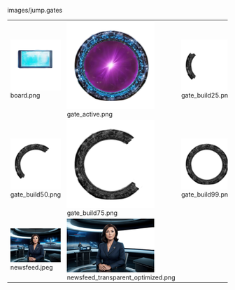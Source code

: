 images/jump.gates
<table>
	<tr>
		<td><img src="https://github.com/zuckung/endless-sky-plugins-graphics/blob/main/images/jump.gates/board.png?raw=true" width="200"><br>
board.png</td>
		<td><img src="https://github.com/zuckung/endless-sky-plugins-graphics/blob/main/images/jump.gates/gate_active.png?raw=true" width="200"><br>
gate_active.png</td>
		<td><img src="https://github.com/zuckung/endless-sky-plugins-graphics/blob/main/images/jump.gates/gate_build25.png?raw=true" width="200"><br>
gate_build25.png</td>
	</tr>
	<tr>
		<td><img src="https://github.com/zuckung/endless-sky-plugins-graphics/blob/main/images/jump.gates/gate_build50.png?raw=true" width="200"><br>
gate_build50.png</td>
		<td><img src="https://github.com/zuckung/endless-sky-plugins-graphics/blob/main/images/jump.gates/gate_build75.png?raw=true" width="200"><br>
gate_build75.png</td>
		<td><img src="https://github.com/zuckung/endless-sky-plugins-graphics/blob/main/images/jump.gates/gate_build99.png?raw=true" width="200"><br>
gate_build99.png</td>
	</tr>
	<tr>
		<td><img src="https://github.com/zuckung/endless-sky-plugins-graphics/blob/main/images/jump.gates/newsfeed.jpeg?raw=true" width="200"><br>
newsfeed.jpeg</td>
		<td><img src="https://github.com/zuckung/endless-sky-plugins-graphics/blob/main/images/jump.gates/newsfeed_transparent_optimized.png?raw=true" width="200"><br>
newsfeed_transparent_optimized.png</td>
		<td></td>
	</tr>
</table>

